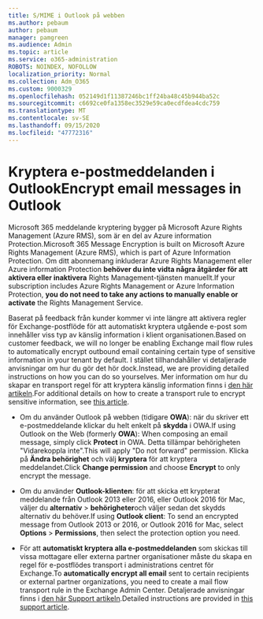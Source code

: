 ```yaml
---
title: S/MIME i Outlook på webben
ms.author: pebaum
author: pebaum
manager: pamgreen
ms.audience: Admin
ms.topic: article
ms.service: o365-administration
ROBOTS: NOINDEX, NOFOLLOW
localization_priority: Normal
ms.collection: Adm_O365
ms.custom: 9000329
ms.openlocfilehash: 052149d1f11387246bc1ff24ba48c45b944ba52c
ms.sourcegitcommit: c6692ce0fa1358ec3529e59ca0ecdfdea4cdc759
ms.translationtype: MT
ms.contentlocale: sv-SE
ms.lasthandoff: 09/15/2020
ms.locfileid: "47772316"
---
```

# <a name="encrypt-email-messages-in-outlook"></a><span data-ttu-id="673bb-102">Kryptera e-postmeddelanden i Outlook</span><span class="sxs-lookup"><span data-stu-id="673bb-102">Encrypt email messages in Outlook</span></span>

<span data-ttu-id="673bb-103">Microsoft 365 meddelande kryptering bygger på Microsoft Azure Rights Management (Azure RMS), som är en del av Azure information Protection.</span><span class="sxs-lookup"><span data-stu-id="673bb-103">Microsoft 365 Message Encryption is built on Microsoft Azure Rights Management (Azure RMS), which is part of Azure Information Protection.</span></span> <span data-ttu-id="673bb-104">Om ditt abonnemang inkluderar Azure Rights Management eller Azure information Protection **behöver du inte vidta några åtgärder för att aktivera eller inaktivera** Rights Management-tjänsten manuellt.</span><span class="sxs-lookup"><span data-stu-id="673bb-104">If your subscription includes Azure Rights Management or Azure Information Protection, **you do not need to take any actions to manually enable or activate** the Rights Management Service.</span></span>

<span data-ttu-id="673bb-105">Baserat på feedback från kunder kommer vi inte längre att aktivera regler för Exchange-postflöde för att automatiskt kryptera utgående e-post som innehåller viss typ av känslig information i klient organisationen.</span><span class="sxs-lookup"><span data-stu-id="673bb-105">Based on customer feedback, we will no longer be enabling Exchange mail flow rules to automatically encrypt outbound email containing certain type of sensitive information in your tenant by default.</span></span> <span data-ttu-id="673bb-106">I stället tillhandahåller vi detaljerade anvisningar om hur du gör det hör dock.</span><span class="sxs-lookup"><span data-stu-id="673bb-106">Instead, we are providing detailed instructions on how you can do so yourselves.</span></span> <span data-ttu-id="673bb-107">Mer information om hur du skapar en transport regel för att kryptera känslig information finns i [den här artikeln](https://aka.ms/OmeEtr).</span><span class="sxs-lookup"><span data-stu-id="673bb-107">For additional details on how to create a transport rule to encrypt sensitive information, see [this article](https://aka.ms/OmeEtr).</span></span>

- <span data-ttu-id="673bb-108">Om du använder Outlook på webben (tidigare **OWA**): när du skriver ett e-postmeddelande klickar du helt enkelt på **skydda** i OWA.</span><span class="sxs-lookup"><span data-stu-id="673bb-108">If using Outlook on the Web (formerly **OWA**): When composing an email message, simply click **Protect** in OWA.</span></span> <span data-ttu-id="673bb-109">Detta tillämpar behörigheten "Vidarekoppla inte".</span><span class="sxs-lookup"><span data-stu-id="673bb-109">This will apply "Do not forward" permission.</span></span> <span data-ttu-id="673bb-110">Klicka på **Ändra behörighet** och välj **kryptera** för att kryptera meddelandet.</span><span class="sxs-lookup"><span data-stu-id="673bb-110">Click **Change permission** and choose **Encrypt** to only encrypt the message.</span></span>

- <span data-ttu-id="673bb-111">Om du använder **Outlook-klienten**: för att skicka ett krypterat meddelande från Outlook 2013 eller 2016, eller Outlook 2016 för Mac, väljer du **alternativ**  >  **behörigheter**och väljer sedan det skydds alternativ du behöver.</span><span class="sxs-lookup"><span data-stu-id="673bb-111">If using **Outlook client**: To send an encrypted message from Outlook 2013 or 2016, or Outlook 2016 for Mac, select **Options** > **Permissions**, then select the protection option you need.</span></span>

- <span data-ttu-id="673bb-112">För att **automatiskt kryptera alla e-postmeddelanden** som skickas till vissa mottagare eller externa partner organisationer måste du skapa en regel för e-postflödes transport i administrations centret för Exchange.</span><span class="sxs-lookup"><span data-stu-id="673bb-112">To **automatically encrypt all email** sent to certain recipients or external partner organizations, you need to create a mail flow transport rule in the Exchange Admin Center.</span></span> <span data-ttu-id="673bb-113">Detaljerade anvisningar finns i [den här Support artikeln](https://docs.microsoft.com/microsoft-365/compliance/define-mail-flow-rules-to-encrypt-email#create-mail-flow-rules-to-encrypt-email-messages-with-the-new-ome-capabilities).</span><span class="sxs-lookup"><span data-stu-id="673bb-113">Detailed instructions are provided in [this support article](https://docs.microsoft.com/microsoft-365/compliance/define-mail-flow-rules-to-encrypt-email#create-mail-flow-rules-to-encrypt-email-messages-with-the-new-ome-capabilities).</span></span>

